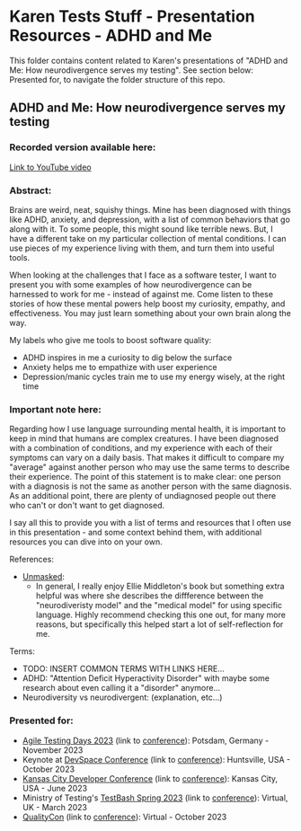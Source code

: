 # Karen Tests Stuff - Presentation Resources - ADHD and Me

This folder contains content related to Karen's presentations of "ADHD and Me: How neurodivergence serves my testing". See section below: Presented for, to navigate the folder structure of this repo.

## ADHD and Me: How neurodivergence serves my testing

### Recorded version available here:
[Link to YouTube video](https://youtu.be/yPZ4x57BDYQ?si=dwJcVjAN3EnQSOlc)

### Abstract:

Brains are weird, neat, squishy things. Mine has been diagnosed with things like ADHD, anxiety, and depression, with a list of common behaviors that go along with it. To some people, this might sound like terrible news. But, I have a different take on my particular collection of mental conditions. I can use pieces of my experience living with them, and turn them into useful tools.

When looking at the challenges that I face as a software tester, I want to present you with some examples of how neurodivergence can be harnessed to work for me - instead of against me. Come listen to these stories of how these mental powers help boost my curiosity, empathy, and effectiveness. You may just learn something about your own brain along the way.

My labels who give me tools to boost software quality:

- ADHD inspires in me a curiosity to dig below the surface
- Anxiety helps me to empathize with user experience
- Depression/manic cycles train me to use my energy wisely, at the right time

### Important note here:

Regarding how I use language surrounding mental health, it is important to keep in mind that humans are complex creatures. I have been diagnosed with a combination of conditions, and my experience with each of their symptoms can vary on a daily basis. That makes it difficult to compare my "average" against another person who may use the same terms to describe their experience. The point of this statement is to make clear: one person with a diagnosis is not the same as another person with the same diagnosis. As an additional point, there are plenty of undiagnosed people out there who can't or don't want to get diagnosed.

I say all this to provide you with a list of terms and resources that I often use in this presentation - and some context behind them, with additional resources you can dive into on your own.

References:
- [Unmasked](https://www.penguin.co.uk/books/457703/unmasked-by-middleton-ellie/9780241651988):
  -  In general, I really enjoy Ellie Middleton's book but something extra helpful was where she describes the diffference between the "neurodiveristy model" and the "medical model" for using specific language. Highly recommend checking this one out, for many more reasons, but specifically this helped start a lot of self-reflection for me.

Terms:
- TODO: INSERT COMMON TERMS WITH LINKS HERE...
- ADHD: "Attention Deficit Hyperactivity Disorder" with maybe some research about even calling it a "disorder" anymore...
- Neurodiversity vs neurodivergent: (explanation, etc...)

### Presented for:

- [Agile Testing Days 2023](https://github.com/KarenTestsStuff/PresentationResources/blob/main/ADHD_and_Me/Agile_Testing_Days_2023/README.md) (link to [conference](https://agiletestingdays.com/)): Potsdam, Germany - November 2023
- Keynote at [DevSpace Conference](https://github.com/KarenTestsStuff/PresentationResources/blob/main/ADHD_and_Me/DevSpace_Conference_2023/README.md) (link to [conference](https://www.devspaceconf.com/)): Huntsville, USA - October 2023
- [Kansas City Developer Conference](https://github.com/KarenTestsStuff/PresentationResources/blob/main/ADHD_and_Me/Kansas_City_Developer_Conference_2023/README.md) (link to [conference](https://www.kcdc.info/)): Kansas City, USA - June 2023
- Ministry of Testing's [TestBash Spring 2023](https://github.com/KarenTestsStuff/PresentationResources/blob/main/ADHD_and_Me/TestBash_Spring_2023/README.md) (link to [conference](https://www.ministryoftesting.com/events/testbash-spring-2023)): Virtual, UK - March 2023
- [QualityCon](https://github.com/KarenTestsStuff/PresentationResources/blob/main/ADHD_and_Me/QualityCon_2023/README.md) (link to [conference](https://qualitycon.tech/)): Virtual - October 2023
